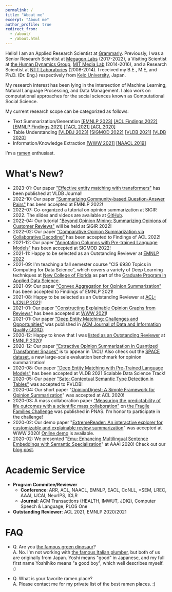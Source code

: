 ```yaml
---
permalink: /
title: "About me"
excerpt: "About me"
author_profile: true
redirect_from: 
  - /about/
  - /about.html
---
```


Hello! I am an Applied Research Scientist at [Grammarly](https://www.grammarly.com/about). Previously, I was a Senior Research Scientist at [Megagon Labs](https://megagon.ai) (2017-2022), a Visiting Scientist at [the Human Dynamics Group](https://www.media.mit.edu/groups/human-dynamics/overview/), [MIT Media Lab](https://www.media.mit.edu/) (2014-2016), and a Research Scientist at [NTT Laboratories](https://www.ntt.co.jp/RD/e/index.html) (2008-2014). I received my B.E., M.E, and Ph.D. (Dr. Eng.) respectively from [Keio University](https://www.keio.ac.jp/en/), Japan.

My research interest has been lying in the intersection of Machine Learning, Natural Language Processing, and Data Management. I also work on computational approaches for the social sciences known as Computational Social Science.

My current research scope can be categorized as follows:
- Text Summarization/Generation [[EMNLP 2023]](https://aclanthology.org/2022.emnlp-main.250/) [[ACL Findings 2022]](https://arxiv.org/abs/2110.07520) [[EMNLP Findings 2021]](https://aclanthology.org/2021.findings-emnlp.328/) [[TACL 2021]](https://aclanthology.org/2021.tacl-1.17/) [[ACL 2020]](https://aclanthology.org/2020.acl-main.513/)
- Table Understanding [[VLDBJ 2023]](https://link.springer.com/article/10.1007/s00778-023-00779-z) [[SIGMOD 2022]](https://arxiv.org/abs/2104.01785) [[VLDB 2021]](https://www.vldb.org/pvldb/vol14/p50-li.pdf) [[VLDB 2020]](http://www.vldb.org/pvldb/vol13/p1835-zhang.pdf)
- Information/Knowledge Extraction [[WWW 2021]](https://arxiv.org/pdf/2006.00119.pdf) [[NAACL 2019]](https://aclanthology.org/N19-1239/)

I'm a [ramen](https://en.wikipedia.org/wiki/Ramen) enthusiast.


What's New?
======
- 2023-01: Our paper ["Effective entity matching with transformers"](https://link.springer.com/article/10.1007/s00778-023-00779-z) has been published at VLDB Journal!
- 2022-10: Our paper ["Summarizing Community-based Question-Answer Pairs"](https://aclanthology.org/2022.emnlp-main.250/) has been accepted at EMNLP 2022!
- 2022-07: Co-organized a tutorial on opinion summarization at SIGIR 2022. The slides and videos are available at [GitHub](https://github.com/abrazinskas/sigir2022-opinion-summarization-tutorial).
- 2022-04: Our tutorial ["Beyond Opinion Mining: Summarizing Opinions of Customer Reviews"](https://dl.acm.org/doi/10.1145/3477495.3532676) will be held at SIGIR 2022!
- 2022-02: Our paper ["Comparative Opinion Summarization via Collaborative Decoding"](https://arxiv.org/abs/2110.07520) has been accepted to Findings of ACL 2022!
- 2021-12: Our paper ["Annotating Columns with Pre-trained Language Models"](https://arxiv.org/abs/2104.01785) has been accepted at SIGMOD 2022!
- 2021-11: Happy to be selected as an Outstanding Reviewer at [EMNLP 2022](https://2021.emnlp.org/)
- 2021-09: I'm teaching a fall semester course "CIS 6930 Topics in Computing for Data Science", which covers a variety of Deep Learning techniques at [New College of Florida](https://www.ncf.edu/) as part of the [Graduate Program in Applied Data Science](https://www.ncf.edu/academics/graduate-program/).
- 2021-09: Our paper ["Convex Aggregation for Opinion Summarization"](https://arxiv.org/abs/2104.01371) has been accepted to Findings of EMNLP 2021!
- 2021-08: Happy to be selected as an Outstanding Reviewer at [ACL-IJCNLP 2021](https://2021.aclweb.org/)! 
- 2021-01: Our paper ["Constructing Explainable Opinion Graphs from Reviews"](https://dl.acm.org/doi/10.1145/3442381.3450081) has been accepted at [WWW 2021](https://www2021.thewebconf.org/)!
- 2021-01: Our paper ["Deep Entity Matching: Challenges and Opportunities"](https://dl.acm.org/doi/abs/10.1145/3431816) was published in [ACM Journal of Data and Information Quality (JDIQ)](https://dl.acm.org/journal/jdiq). 
- 2020-12: Happy to know that I was [listed as an Outstanding Reviewer](https://www.aclweb.org/anthology/2020.emnlp-main.0.pdf) at [EMNLP 2020](https://2020.emnlp.org/)! 
- 2020-12: Our paper ["Extractive Opinion Summarization in Quantized Transformer Spaces"](https://arxiv.org/abs/2012.04443) is to appear in TACL! Also check out the [SPACE dataset](https://github.com/stangelid/qt), a new large-scale evaluation benchmark for opinion summarization!
- 2020-08: Our paper ["Deep Entity Matching with Pre-Trained Language Models"](https://arxiv.org/abs/2004.00584) has been accepted at VLDB 2021 Scalable Data Science Track!
- 2020-05: Our paper ["Sato: Contextual Semantic Type Detection in Tables"](https://arxiv.org/abs/1911.06311) was accepted to PVLDB!
- 2020-04: Our short paper "[OpinionDigest: A Simple Framework for Opinion Summarization](https://arxiv.org/abs/2005.01901)" was accepted at ACL 2020!
- 2020-03: A mass collaboration paper ["Measuring the predictability of life outcomes with a scientific mass collaboration"](https://www.pnas.org/content/early/2020/03/24/1915006117.short) on [the Fragile Families Challenge](https://www.fragilefamilieschallenge.org/) was published in PNAS. I'm honor to participate in the challenge! 
- 2020-02: Our demo paper "[ExtremeReader: An interactive explorer for customizable and explainable review summarization](https://dl.acm.org/doi/abs/10.1145/3366424.3383535)" was accepted at WWW 2020! [Online demo](http://extremereader.megagon.info/) is available.
- 2020-02: We presented "[Emu: Enhancing Multilingual Sentence Embeddings with Semantic Specialization](https://arxiv.org/abs/1909.06731)" at AAAI 2020! Check out our [blog post](https://megagon.ai/blog/emu-enhancing-multilingual-sentence-embeddings-with-semantic-similarity/).



Academic Service
======

- **Program Commitee/Reviewer**
  - **Conference**: ARR, ACL, NAACL, EMNLP, EACL, CoNLL, *SEM, LREC, AAAI, IJCAI, NeurIPS, ICLR
  - **Journal**: ACM Transactions (HEALTH, IMWUT, JDIQ), Computer Speech & Language, PLOS One
- **Outstanding Reviewer**: ACL 2021, EMNLP 2020/2021

FAQ
======
- Q. Are you [the famous green dinosaur](https://en.wikipedia.org/wiki/Yoshi)?  
A. No. I'm not working with [the famous Italian plumber](https://en.wikipedia.org/wiki/Mario), 
but both of us are originally from Japan. Yoshi means "good" in Japanese, and my full first name Yoshihiko means "a good boy", 
which well describes myself. :)

- Q. What is your favorite ramen place?  
A. Please contact me for my private list of the best ramen places. :)


